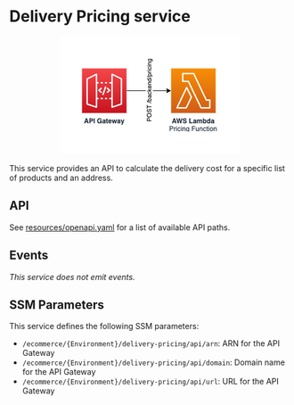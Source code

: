 Delivery Pricing service
========================

<p align="center">
    <img alt="Delivery Pricing Architecture Diagram" src="images/delivery-pricing.png"/>
</p>

This service provides an API to calculate the delivery cost for a specific list of products and an address.

## API

See [resources/openapi.yaml](resources/openapi.yaml) for a list of available API paths.

## Events

_This service does not emit events._

## SSM Parameters

This service defines the following SSM parameters:

* `/ecommerce/{Environment}/delivery-pricing/api/arn`: ARN for the API Gateway
* `/ecommerce/{Environment}/delivery-pricing/api/domain`: Domain name for the API Gateway
* `/ecommerce/{Environment}/delivery-pricing/api/url`: URL for the API Gateway